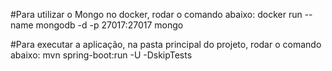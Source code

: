 #Para utilizar o Mongo no docker, rodar o comando abaixo:
docker run --name mongodb -d -p 27017:27017 mongo

#Para executar a aplicação, na pasta principal do projeto, rodar o comando abaixo:
mvn spring-boot:run -U -DskipTests
